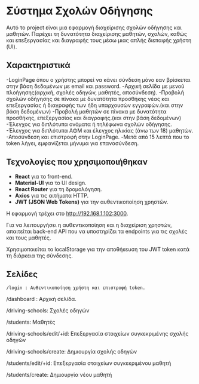 # Σύστημα Σχολών Οδήγησης

Αυτό το project είναι μια εφαρμογή διαχείρισης σχολών οδήγησης και μαθητών. Παρέχει τη δυνατότητα διαχείρισης μαθητών, σχολών, καθώς και επεξεργασίας και διαγραφής τους μέσω μιας απλής διεπαφής χρήστη (UI).

## Χαρακτηριστικά
-LoginPage όπου ο χρήστης μπορεί να κάνει σύνδεση μόνο εαν βρίσκεται στην βάση δεδομένων με email και password.
-Αρχική σελίδα με μενού πλοήγησης(αρχική, σχολές οδηγών, μαθητές, αποσύνδεση).
-Προβολή σχολών οδήγησης σε πίνακα με δυνατότητα προσθήκης νέας και επεξεργασίας ή διαγραφής των ήδη υπαρχουσών εγγραφών.(και στην βάση δεδομένων)
-Προβολή μαθητών σε πίνακα με δυνατότητα προσθήκης, επεξεργασίας και διαγραφής.(και στην βάση δεδομένων)
-Έλεγχος για διπλότυπα ονόματα ή τηλέφωνα σχολών οδήγησης.
-Έλεγχος για διπλότυπα ΑΦΜ και έλεγχος ηλικίας (άνω των 18) μαθητών.
-Αποσύνδεση και επιστροφή στην LoginPage.
-Μετά από 15 λεπτά που το token λήγει, εμφανίζεται μήνυμα για επανασύνδεση.


## Τεχνολογίες που χρησιμοποιήθηκαν

- **React** για το front-end.
- **Material-UI** για το UI design.
- **React Router** για τη δρομολόγηση.
- **Axios** για τις αιτήματα HTTP.
- **JWT (JSON Web Tokens)** για την αυθεντικοποίηση χρηστών.

Η εφαρμογή τρέχει στο http://192.168.1.102:3000.


Για να λειτουργήσει η αυθεντικοποίηση και η διαχείριση χρηστών, απαιτείται back-end API που να υποστηρίζει τα endpoints για τις σχολές και τους μαθητές.


Χρησιμοποιείται το localStorage για την αποθήκευση του JWT token κατά τη διάρκεια της σύνδεσης.

## Σελίδες
```http
/login : Αυθεντικοποίηση χρήστη και επιστροφή token.
```

/dashboard : Αρχική σελίδα.

/driving-schools: Σχολές οδηγών

/students: Μαθητές

/driving-schools/edit/+id: Επεξεργασία στοιχείων συγκεκριμένης σχολής οδηγών

/driving-schools/create: Δημιουργία σχολής οδηγών

/students/edit/+id: Επεξεργασία στοιχείων συγκεκριμένου μαθητή

/students/create: Δημιουργία νέου μαθητή

